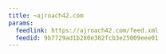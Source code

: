 ```yaml
---
title: ~ajroach42.com
params:
  feedlink: https://ajroach42.com/feed.xml
  feedid: 9b7729ad1b280e382fcb3e25009eee01
---
```

